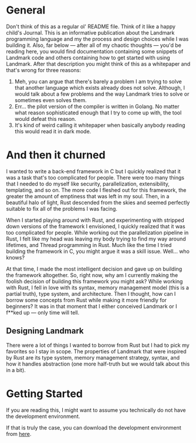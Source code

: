 # General 
Don't think of this as a regular ol' README file. Think of it like a happy child's Journal. This is an informative publication about the Landmark programming language and my the process and design choices while I was building it. Also, far below — after all of my chaotic thoughts — you'd be reading here, you would find documentation containing some snippets of Landmark code and others containing how to get started with using Landmark. After that description you might think of this as a whitepaper and that's wrong for three reasons:

1. Meh, you can argue that there's barely a problem I am trying to solve that another language which exists already does not solve. Although, I would talk about a few problems and the way Landmark tries to solve or sometimes even solves them.
2. Err... the pilot version of the compiler is written in Golang. No matter what reason sophisticated enough that I try to come up with, the tool would defeat this reason.
3. It's kind of weird calling it whitepaper when basically anybody reading this would read it in dark mode.

# And then it churned
I wanted to write a back-end framework in C but I quickly realized that it was a task that's too complicated for people. There were too many things that I needed to do myself like security, parallelization, extensibility, templating, and so on. The more code I fleshed out for this framework, the greater the amount of emptiness that was left in my soul. Then, in a beautiful halo of light, Rust descended from the skies and seemed perfectly suitable to fix all of the problems I was facing.

When I started playing around with Rust, and experimenting with stripped down versions of the framework I envisioned, I quickly realized that it was too complicated for people. While working out the parallelization pipeline in Rust, I felt like my head was leaving my body trying to find my way around lifetimes, and Thread programming in Rust. Much like the time I tried building the framework in C, you might argue it was a skill issue. Well... who knows?

At that time, I made the most intelligent decision and gave up on building the framework altogether. So, right now, why am I currently making the foolish decision of building this framework you might ask? While working with Rust, I fell in love with its syntax, memory management model (this is a partial truth), type system, and architecture. Then I thought, how can I borrow some concepts from Rust while making it more friendly for beginners? It was in that moment that I either conceived Landmark or I f**ked up — only time will tell.

## Designing Landmark
There were a lot of things I wanted to borrow from Rust but I had to pick my favorites so I stay in scope. The properties of Landmark that were inspired by Rust are its type system, memory management strategy, syntax, and how it handles abstraction (one more half-truth but we would talk about this in a bit).

# Getting Started
<aside name="home">
If you are reading this, I might want to assume you technically do not have the development environment. 

If that is truly the case, you can download the development environment from [here](https://github.com/landmark-lang/.github).

</aside>
